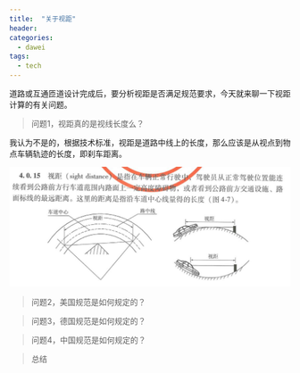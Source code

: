 ```yaml
---
title:  "关于视距"
header:
categories:
  - dawei
tags:
  - tech
---
```


道路或互通匝道设计完成后，要分析视距是否满足规范要求，今天就来聊一下视距计算的有关问题。


> 问题1，视距真的是视线长度么？



我认为不是的，根据技术标准，视距是道路中线上的长度，那么应该是从视点到物点车辆轨迹的长度，即刹车距离。

 ![sp170104_172943](https://github.com/selfpractice/selfpractice.github.io/blob/master/_bmp/sp170104_172943.jpg?raw=true)



> 问题2，美国规范是如何规定的？



> 问题3，德国规范是如何规定的？



> 问题4，中国规范是如何规定的？



> 总结